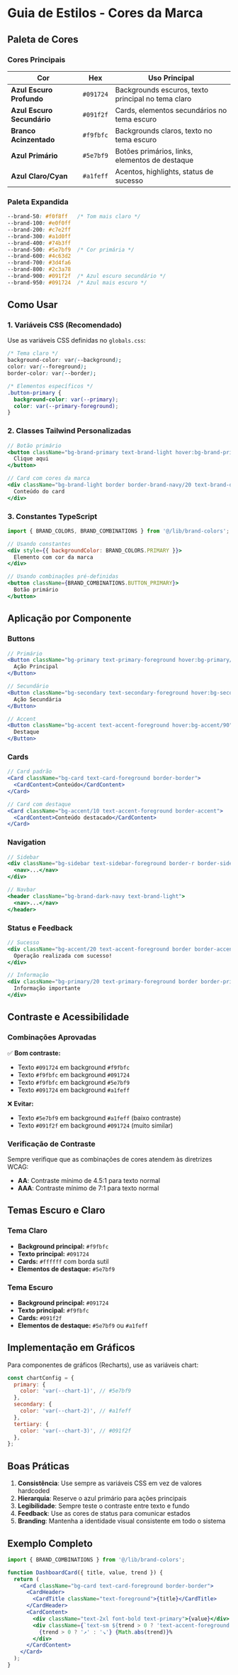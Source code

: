 # Guia de Estilos - Cores da Marca

## Paleta de Cores

### Cores Principais

| Cor | Hex | Uso Principal |
|-----|-----|---------------|
| **Azul Escuro Profundo** | `#091724` | Backgrounds escuros, texto principal no tema claro |
| **Azul Escuro Secundário** | `#091f2f` | Cards, elementos secundários no tema escuro |
| **Branco Acinzentado** | `#f9fbfc` | Backgrounds claros, texto no tema escuro |
| **Azul Primário** | `#5e7bf9` | Botões primários, links, elementos de destaque |
| **Azul Claro/Cyan** | `#a1feff` | Acentos, highlights, status de sucesso |

### Paleta Expandida

```css
--brand-50: #f0f8ff   /* Tom mais claro */
--brand-100: #e0f0ff  
--brand-200: #c7e2ff  
--brand-300: #a1d0ff  
--brand-400: #74b3ff  
--brand-500: #5e7bf9  /* Cor primária */
--brand-600: #4c63d2  
--brand-700: #3d4fa6  
--brand-800: #2c3a78  
--brand-900: #091f2f  /* Azul escuro secundário */
--brand-950: #091724  /* Azul mais escuro */
```

## Como Usar

### 1. Variáveis CSS (Recomendado)

Use as variáveis CSS definidas no `globals.css`:

```css
/* Tema claro */
background-color: var(--background);
color: var(--foreground);
border-color: var(--border);

/* Elementos específicos */
.button-primary {
  background-color: var(--primary);
  color: var(--primary-foreground);
}
```

### 2. Classes Tailwind Personalizadas

```jsx
// Botão primário
<button className="bg-brand-primary text-brand-light hover:bg-brand-primary/90">
  Clique aqui
</button>

// Card com cores da marca
<div className="bg-brand-light border border-brand-navy/20 text-brand-dark-navy">
  Conteúdo do card
</div>
```

### 3. Constantes TypeScript

```jsx
import { BRAND_COLORS, BRAND_COMBINATIONS } from '@/lib/brand-colors';

// Usando constantes
<div style={{ backgroundColor: BRAND_COLORS.PRIMARY }}>
  Elemento com cor da marca
</div>

// Usando combinações pré-definidas
<button className={BRAND_COMBINATIONS.BUTTON_PRIMARY}>
  Botão primário
</button>
```

## Aplicação por Componente

### Buttons

```jsx
// Primário
<Button className="bg-primary text-primary-foreground hover:bg-primary/90">
  Ação Principal
</Button>

// Secundário
<Button className="bg-secondary text-secondary-foreground hover:bg-secondary/90">
  Ação Secundária
</Button>

// Accent
<Button className="bg-accent text-accent-foreground hover:bg-accent/90">
  Destaque
</Button>
```

### Cards

```jsx
// Card padrão
<Card className="bg-card text-card-foreground border-border">
  <CardContent>Conteúdo</CardContent>
</Card>

// Card com destaque
<Card className="bg-accent/10 text-accent-foreground border-accent">
  <CardContent>Conteúdo destacado</CardContent>
</Card>
```

### Navigation

```jsx
// Sidebar
<div className="bg-sidebar text-sidebar-foreground border-r border-sidebar-border">
  <nav>...</nav>
</div>

// Navbar
<header className="bg-brand-dark-navy text-brand-light">
  <nav>...</nav>
</header>
```

### Status e Feedback

```jsx
// Sucesso
<div className="bg-accent/20 text-accent-foreground border border-accent rounded-md p-3">
  Operação realizada com sucesso!
</div>

// Informação
<div className="bg-primary/20 text-primary-foreground border border-primary rounded-md p-3">
  Informação importante
</div>
```

## Contraste e Acessibilidade

### Combinações Aprovadas

✅ **Bom contraste:**
- Texto `#091724` em background `#f9fbfc`
- Texto `#f9fbfc` em background `#091724`
- Texto `#f9fbfc` em background `#5e7bf9`
- Texto `#091724` em background `#a1feff`

❌ **Evitar:**
- Texto `#5e7bf9` em background `#a1feff` (baixo contraste)
- Texto `#091f2f` em background `#091724` (muito similar)

### Verificação de Contraste

Sempre verifique que as combinações de cores atendem às diretrizes WCAG:
- **AA**: Contraste mínimo de 4.5:1 para texto normal
- **AAA**: Contraste mínimo de 7:1 para texto normal

## Temas Escuro e Claro

### Tema Claro
- **Background principal:** `#f9fbfc`
- **Texto principal:** `#091724`
- **Cards:** `#ffffff` com borda sutil
- **Elementos de destaque:** `#5e7bf9`

### Tema Escuro
- **Background principal:** `#091724`
- **Texto principal:** `#f9fbfc`
- **Cards:** `#091f2f`
- **Elementos de destaque:** `#5e7bf9` ou `#a1feff`

## Implementação em Gráficos

Para componentes de gráficos (Recharts), use as variáveis chart:

```jsx
const chartConfig = {
  primary: {
    color: 'var(--chart-1)', // #5e7bf9
  },
  secondary: {
    color: 'var(--chart-2)', // #a1feff
  },
  tertiary: {
    color: 'var(--chart-3)', // #091f2f
  },
};
```

## Boas Práticas

1. **Consistência**: Use sempre as variáveis CSS em vez de valores hardcoded
2. **Hierarquia**: Reserve o azul primário para ações principais
3. **Legibilidade**: Sempre teste o contraste entre texto e fundo
4. **Feedback**: Use as cores de status para comunicar estados
5. **Branding**: Mantenha a identidade visual consistente em todo o sistema

## Exemplo Completo

```jsx
import { BRAND_COMBINATIONS } from '@/lib/brand-colors';

function DashboardCard({ title, value, trend }) {
  return (
    <Card className="bg-card text-card-foreground border-border">
      <CardHeader>
        <CardTitle className="text-foreground">{title}</CardTitle>
      </CardHeader>
      <CardContent>
        <div className="text-2xl font-bold text-primary">{value}</div>
        <div className={`text-sm ${trend > 0 ? 'text-accent-foreground' : 'text-destructive'}`}>
          {trend > 0 ? '↗' : '↘'} {Math.abs(trend)}%
        </div>
      </CardContent>
    </Card>
  );
}
``` 